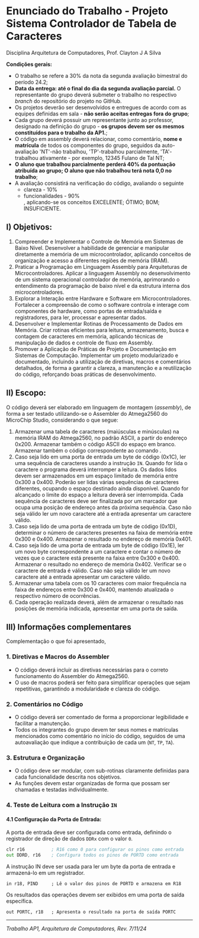 # Enunciado do Trabalho - Projeto Sistema Controlador de Tabela de Caracteres

Disciplina Arquitetura de Computadores, Prof. Clayton J A Silva

**Condições gerais:**

- O trabalho se refere a 30% da nota da segunda avaliação bimestral do período 24.2;
- **Data da entrega: até o final do dia da segunda avaliação parcial.** O representante do grupo deverá submeter o trabalho no respectivo *branch* do repositório do projeto no GitHub.
- Os projetos deverão ser desenvolvidos e entregues de acordo com as equipes definidas em sala - **não serão aceitas entregas fora do grupo**;
- Cada grupo deverá possuir um representante junto ao professor, designado na definição do grupo - **os grupos devem ser os mesmos constituídos para o trabalho da AP1.**;
- O código em assembly deverá relacionar, como comentário, **nome e matrícula** de todos os componentes do grupo, seguidos da auto-avaliação 'NT'-não trabalhou, 'TP'-trabalhou parcialmente, 'TA'-trabalhou ativamente - por exemplo, 12345 Fulano de Tal NT;
- **O aluno que trabalhou parcialmente perderá 40% da pontuação atribuída ao grupo; O aluno que não trabalhou terá nota 0,0 no trabalho**;
- A avaliação consistirá na verificação do código, avaliando o seguinte
   - clareza - 10%  
   - funcionalidades - 90%  
   , aplicando-se os conceitos EXCELENTE; ÓTIMO; BOM; INSUFICIENTE.

## I) Objetivos:

1. Compreender e Implementar o Controle de Memória em Sistemas de Baixo Nível. Desenvolver a habilidade de gerenciar e manipular diretamente a memória de um microcontrolador, aplicando conceitos de organização e acesso a diferentes regiões de memória (IRAM).
2. Praticar a Programação em Linguagem Assembly para Arquiteturas de Microcontroladores. Aplicar a linguagem Assembly no desenvolvimento de um sistema operacional controlador de memória, aprimorando o entendimento da programação de baixo nível e da estrutura interna dos microcontroladores.
3. Explorar a Interação entre Hardware e Software em Microcontroladores. Fortalecer a compreensão de como o software controla e interage com componentes de hardware, como portas de entrada/saída e registradores, para ler, processar e apresentar dados.
4. Desenvolver e Implementar Rotinas de Processamento de Dados em Memória. Criar rotinas eficientes para leitura, armazenamento, busca e contagem de caracteres em memória, aplicando técnicas de manipulação de dados e controle de fluxo em Assembly.
5. Promover a Aplicação de Práticas de Projeto e Documentação em Sistemas de Computação. Implementar um projeto modularizado e documentado, incluindo a utilização de diretivas, macros e comentários detalhados, de forma a garantir a clareza, a manutenção e a reutilização do código, reforçando boas práticas de desenvolvimento.

## II) Escopo:

O código deverá ser elaborado em linguagem de montagem (*assembly*), de forma a ser testado utilizando-se o Assembler do Atmega2560 do MicroChip Studio, considerando o que segue:

1. Armazenar uma tabela de caracteres (maiúsculas e minúsculas) na memória IRAM do Atmega2560, no padrão ASCII, a partir do endereço 0x200. Armazenar também o código ASCII do espaço em branco. Armazenar também o código correspondente ao comando <ESC>.
2. Caso seja lido em uma porta de entrada um byte de código (0x1C), ler uma sequência de caracteres usando a instrução `IN`. Quando for lida o caractere <ESC> o programa deverá interromper a leitura. Os dados lidos devem ser armazenados em um espaço limitado de memória entre 0x300 a 0x400. Poderão ser lidas várias sequências de caracteres diferentes, ocupando o espaço destinado ainda disponível. Quando for alcançado o limite do espaço a leitura deverá ser interrompida. Cada sequência de caracteres deve ser finalizada por um marcador que ocupa uma posição de endereço antes da próxima sequência. Caso não seja válido ler um novo caractere até a entrada apresentar um caractere válido.
3. Caso seja lido de uma porta de entrada um byte de código (0x1D), determinar o número de caracteres presentes na faixa de memória entre 0x300 e 0x400. Armazenar o resultado no endereço de memória 0x401.
4. Caso seja lido de uma porta de entrada um byte de código (0x1E), ler um novo byte correspondente a um caractere e contar o número de vezes que o caractere está presente na faixa entre 0x300 e 0x400.  Armazenar o resultado no endereço de memória 0x402. Verificar se o caractere de entrada é válido. Caso não seja válido ler um novo caractere até a entrada apresentar um caractere válido.
5. Armazenar uma tabela com os 10 caracteres com maior frequência na faixa de endereços entre 0x300 e 0x400, mantendo atualizada o respectivo número de ocorrências.  
6. Cada operação realizada deverá, além de armazenar o resultado nas posições de memória indicada, apresentar em uma porta de saída.

## III) Informações complementares

Complementação o que foi apresentado,

### 1. Diretivas e Macros do Assembler
- O código deverá incluir as diretivas necessárias para o correto funcionamento do Assembler do Atmega2560.
- O uso de macros poderá ser feito para simplificar operações que sejam repetitivas, garantindo a modularidade e clareza do código.

### 2. Comentários no Código
- O código deverá ser comentado de forma a proporcionar legibilidade e facilitar a manutenção.
- Todos os integrantes do grupo devem ter seus nomes e matrículas mencionados como comentário no início do código, seguidos de uma autoavaliação que indique a contribuição de cada um (`NT`, `TP`, `TA`).

### 3. Estrutura e Organização
- O código deve ser modular, com sub-rotinas claramente definidas para cada funcionalidade descrita nos objetivos.
- As funções devem estar organizadas de forma que possam ser chamadas e testadas individualmente.

### 4. Teste de Leitura com a Instrução `IN`

#### 4.1 Configuração da Porta de Entrada:

A porta de entrada deve ser configurada como entrada, definindo o registrador de direção de dados `DDRx` com o valor `0`.
   ```asm
   clr r16          ; R16 como 0 para configurar os pinos como entrada
   out DDRD, r16    ; Configura todos os pinos de PORTD como entrada
   ```
A instrução IN deve ser usada para ler um byte da porta de entrada e armazená-lo em um registrador.

```
in r18, PIND     ; Lê o valor dos pinos de PORTD e armazena em R18
```

Os resultados das operações devem ser exibidos em uma porta de saída específica.

```
out PORTC, r18   ; Apresenta o resultado na porta de saída PORTC
```

---
*Trabalho AP1, Arquitetura de Computadores, Rev. 7/11/24*
